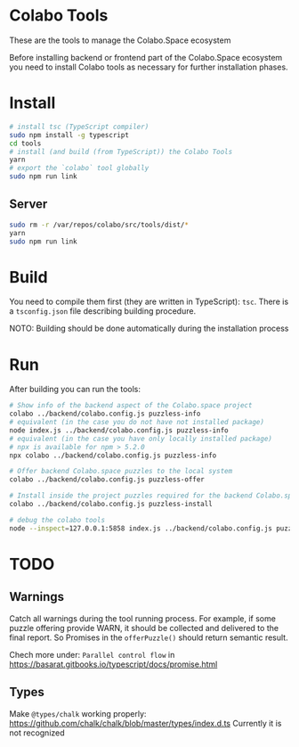 # Colabo Tools

These are the tools to manage the Colabo.Space ecosystem

Before installing backend or frontend part of the Colabo.Space ecosystem you need to install Colabo tools as necessary for further installation phases. 

# Install

```sh
# install tsc (TypeScript compiler)
sudo npm install -g typescript
cd tools
# install (and build (from TypeScript)) the Colabo Tools
yarn
# export the `colabo` tool globally
sudo npm run link
```

## Server

```sh
sudo rm -r /var/repos/colabo/src/tools/dist/*
yarn
sudo npm run link
```

# Build

You need to compile them first (they are written in TypeScript): `tsc`. There is a `tsconfig.json` file describing building procedure.

NOTO: Building should be done automatically during the installation process

# Run

After building you can run the tools:

```sh
# Show info of the backend aspect of the Colabo.space project
colabo ../backend/colabo.config.js puzzless-info
# equivalent (in the case you do not have not installed package)
node index.js ../backend/colabo.config.js puzzless-info
# equivalent (in the case you have only locally installed package)
# npx is available for npm > 5.2.0
npx colabo ../backend/colabo.config.js puzzless-info

# Offer backend Colabo.space puzzles to the local system
colabo ../backend/colabo.config.js puzzless-offer

# Install inside the project puzzles required for the backend Colabo.space
colabo ../backend/colabo.config.js puzzless-install

# debug the colabo tools
node --inspect=127.0.0.1:5858 index.js ../backend/colabo.config.js puzzless-offer
```

# TODO

## Warnings

Catch all warnings during the tool running process. For example, if some puzzle offering provide WARN, it should be collected and delivered to the final report. So Promises in the `offerPuzzle()` should return semantic result.

Chech more under: `Parallel control flow` in https://basarat.gitbooks.io/typescript/docs/promise.html

## Types

Make `@types/chalk` working properly: https://github.com/chalk/chalk/blob/master/types/index.d.ts
Currently it is not recognized